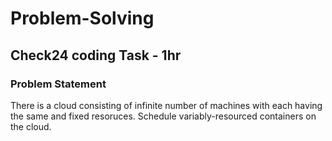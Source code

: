 # Problem-Solving

## Check24 coding Task - 1hr

### Problem Statement
There is a cloud consisting of infinite number of machines with each having the same and fixed resoruces. Schedule variably-resourced containers on the cloud.  